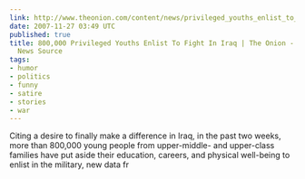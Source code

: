 ```yaml
---
link: http://www.theonion.com/content/news/privileged_youths_enlist_to_fight_in_iraq
date: 2007-11-27 03:49 UTC
published: true
title: 800,000 Privileged Youths Enlist To Fight In Iraq | The Onion - America's Finest
  News Source
tags:
- humor
- politics
- funny
- satire
- stories
- war
---
```


Citing a desire to finally make a difference in Iraq, in the past two weeks, more than 800,000 young people from upper-middle- and upper-class families have put aside their education, careers, and physical well-being to enlist in the military, new data fr
